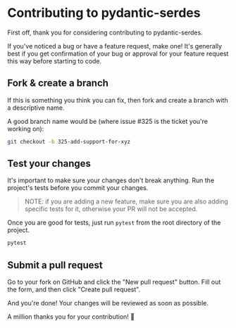 # Contributing to pydantic-serdes

First off, thank you for considering contributing to pydantic-serdes.

If you've noticed a bug or have a feature request, make one! It's generally best if you get confirmation of your bug or approval for your feature request this way before starting to code.


## Fork & create a branch

If this is something you think you can fix, then fork and create a branch with a descriptive name.

A good branch name would be (where issue #325 is the ticket you're working on):

```bash
git checkout -b 325-add-support-for-xyz
```

## Test your changes
It's important to make sure your changes don't break anything. Run the project's tests before you commit your changes.

> NOTE: if you are adding a new feature, make sure you are also adding specific tests for it, otherwise your PR will not be accepted.


Once you are good for tests, just run `pytest` from the root directory of the project.

```bash
pytest
```

## Submit a pull request
Go to your fork on GitHub and click the "New pull request" button. Fill out the form, and then click "Create pull request".

And you're done! Your changes will be reviewed as soon as possible. 

A million thanks you for your contribution! 🚌